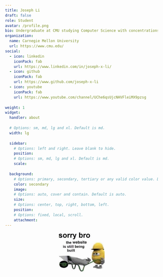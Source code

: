 ```yaml
---
title: Joseph Li
draft: false
role: Student
avatar: /profile.png
bio: Undergraduate at CMU studying Computer Science with concentrations in ML and Systems.
organization:
  name: Carnegie Mellon University
  url: https://www.cmu.edu/
social:
  - icon: linkedin
    iconPack: fab
    url: https://www.linkedin.com/in/joseph-x-li/
  - icon: github
    iconPack: fab
    url: https://www.github.com/joseph-x-li
  - icon: youtube
    iconPack: fab
    url: https://www.youtube.com/channel/UChe6qsUjcNHVFleiMX9pzsg

weight: 1
widget:
  handler: about

  # Options: sm, md, lg and xl. Default is md.
  width: lg

  sidebar:
    # Options: left and right. Leave blank to hide.
    position:
    # Options: sm, md, lg and xl. Default is md.
    scale:
  
  background:
    # Options: primary, secondary, tertiary or any valid color value. Default is primary.
    color: secondary
    image:
    # Options: auto, cover and contain. Default is auto.
    size:
    # Options: center, top, right, bottom, left.
    position:
    # Options: fixed, local, scroll.
    attachment: 
---
```

<img src="/404.jpeg" alt="secret message hehe" style="display: block; margin-left: auto; margin-right: auto; width: 30%;">